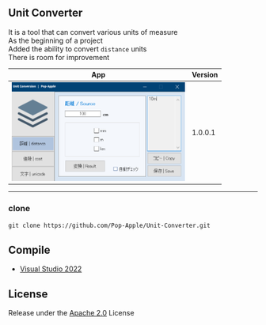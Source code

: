 ## Unit Converter

It is a tool that can convert various units of measure  
As the beginning of a project  
Added the ability to convert `distance` units  
There is room for improvement 

| App | Version |
----|----
| <img src="https://github.com/Pop-Apple/Unit-Converter/blob/master/Images/App.png" width="350px" height="200px"> | 1.0.0.1 |

---

### clone

```
git clone https://github.com/Pop-Apple/Unit-Converter.git
```

## Compile

* [Visual Studio 2022](https://visualstudio.microsoft.com/ja/vs/whatsnew/)

## License

Release under the [Apache 2.0](https://github.com/Pop-Apple/Unit-Converter/blob/master/LICENSE) License
